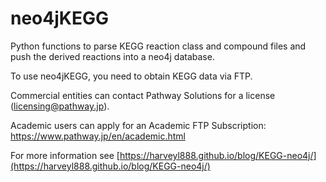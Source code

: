 # neo4jKEGG
Python functions to parse KEGG reaction class and compound files and push the derived reactions into a neo4j database.  

To use neo4jKEGG, you need to obtain KEGG data via FTP.

Commercial entities can contact Pathway Solutions for a license (licensing@pathway.jp).

Academic users can apply for an Academic FTP Subscription: https://www.pathway.jp/en/academic.html

For more information see [https://harveyl888.github.io/blog/KEGG-neo4j/](https://harveyl888.github.io/blog/KEGG-neo4j/)
